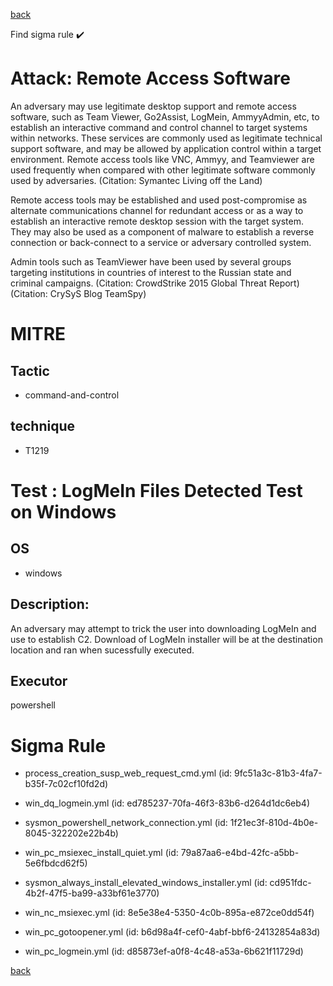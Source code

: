 
[back](../index.md)

Find sigma rule :heavy_check_mark: 

# Attack: Remote Access Software 

An adversary may use legitimate desktop support and remote access software, such as Team Viewer, Go2Assist, LogMein, AmmyyAdmin, etc, to establish an interactive command and control channel to target systems within networks. These services are commonly used as legitimate technical support software, and may be allowed by application control within a target environment. Remote access tools like VNC, Ammyy, and Teamviewer are used frequently when compared with other legitimate software commonly used by adversaries. (Citation: Symantec Living off the Land)

Remote access tools may be established and used post-compromise as alternate communications channel for redundant access or as a way to establish an interactive remote desktop session with the target system. They may also be used as a component of malware to establish a reverse connection or back-connect to a service or adversary controlled system.

Admin tools such as TeamViewer have been used by several groups targeting institutions in countries of interest to the Russian state and criminal campaigns. (Citation: CrowdStrike 2015 Global Threat Report) (Citation: CrySyS Blog TeamSpy)

# MITRE
## Tactic
  - command-and-control


## technique
  - T1219


# Test : LogMeIn Files Detected Test on Windows
## OS
  - windows


## Description:
An adversary may attempt to trick the user into downloading LogMeIn and use to establish C2. Download of LogMeIn installer will be at the destination location and ran when sucessfully executed.


## Executor
powershell

# Sigma Rule
 - process_creation_susp_web_request_cmd.yml (id: 9fc51a3c-81b3-4fa7-b35f-7c02cf10fd2d)

 - win_dq_logmein.yml (id: ed785237-70fa-46f3-83b6-d264d1dc6eb4)

 - sysmon_powershell_network_connection.yml (id: 1f21ec3f-810d-4b0e-8045-322202e22b4b)

 - win_pc_msiexec_install_quiet.yml (id: 79a87aa6-e4bd-42fc-a5bb-5e6fbdcd62f5)

 - sysmon_always_install_elevated_windows_installer.yml (id: cd951fdc-4b2f-47f5-ba99-a33bf61e3770)

 - win_nc_msiexec.yml (id: 8e5e38e4-5350-4c0b-895a-e872ce0dd54f)

 - win_pc_gotoopener.yml (id: b6d98a4f-cef0-4abf-bbf6-24132854a83d)

 - win_pc_logmein.yml (id: d85873ef-a0f8-4c48-a53a-6b621f11729d)



[back](../index.md)
